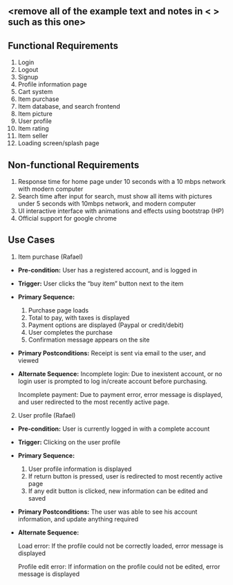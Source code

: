 ## <remove all of the example text and notes in < > such as this one>

## Functional Requirements

1. Login
2. Logout
3. Signup
4. Profile information page
5. Cart system
6. Item purchase
7. Item database, and search frontend
8. Item picture
9. User profile
10. Item rating
11. Item seller
12. Loading screen/splash page

## Non-functional Requirements

1. Response time for home page under 10 seconds with a 10 mbps network with modern computer
2. Search time after input for search, must show all items with pictures under 5 seconds with 10mbps network, and modern computer
3. UI interactive interface with animations and effects using bootstrap (HP)
4. Official support for google chrome

## Use Cases

1. Item purchase (Rafael)
- **Pre-condition:**  User has a registered account, and is logged in

- **Trigger:** User clicks the “buy item” button next to the item

- **Primary Sequence:**
  
  1. Purchase page loads
  2. Total to pay, with taxes is displayed
  3. Payment options are displayed (Paypal or credit/debit)
  4. User completes the purchase 
  5. Confirmation message appears on the site


- **Primary Postconditions:** Receipt is sent via email to the user, and viewed

- **Alternate Sequence:**
  Incomplete login: Due to inexistent account, or no login user is prompted to log in/create account before purchasing.

  Incomplete payment: Due to payment error, error message is displayed, and user redirected to the most recently active page.


2. User profile (Rafael)
- **Pre-condition:** User is currently logged in with a complete account

- **Trigger:** Clicking on the user profile

- **Primary Sequence:**
  
  1. User profile information is displayed
  2. If return button is pressed, user is redirected to most recently active page
  3. If any edit button is clicked, new information can be edited and saved

- **Primary Postconditions:** The user was able to see his account information, and update anything required

- **Alternate Sequence:**
  
  Load error: If the profile could not be correctly loaded, error message is displayed
  
  Profile edit error: If information on the profile could not be edited, error message is displayed

